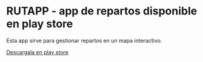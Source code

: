 # RUTAPP - app de repartos disponible en play store

Esta app sirve para gestionar repartos en un mapa interactivo.

 [Descargala en play store](https://play.google.com/store/apps/details?id=com.appsbucket.rutapp&pli=1) 

